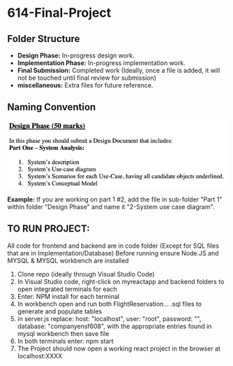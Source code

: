 # 614-Final-Project
## Folder Structure 
- **Design Phase:** In-progress design work.
- **Implementation Phase:** In-progress implementation work. 
- **Final Submission:** Completed work (Ideally, once a file is added, it will not be touched until final review for submission)
- **miscellaneous:** Extra files for future reference.
## Naming Convention 
![Alt text](miscellaneous/naming_convention_reference.png)

**Example:** If you are working on part 1 #2, add the file in sub-folder "Part 1" within folder "Design Phase" and name it "2-System use case diagram". 

## TO RUN PROJECT:
All code for frontend and backend are in code folder (Except for SQL files that are in Implementation/Database)
Before running ensure Node.JS and MYSQL & MYSQL workbench are installed
1. Clone repo (ideally through Visual Studio Code)
2. In Visual Studio code, right-click on myreactapp and backend folders to open integrated terminals for each
3. Enter: NPM install
   for each terminal
5. In workbench open and run both FlightReservation... .sql files to generate and populate tables
6. in server.js replace:
  host: "localhost",
  user: "root",
  password: "",
  database: "companyensf608",
with the appropriate entries found in mysql workbench then save file
7. In both terminals enter: npm start
8. The Project should now open a working react project in the browser at localhost:XXXX

